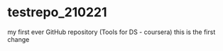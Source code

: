 # testrepo_210221
my first ever GitHub repository (Tools for DS - coursera)
this is the first change

